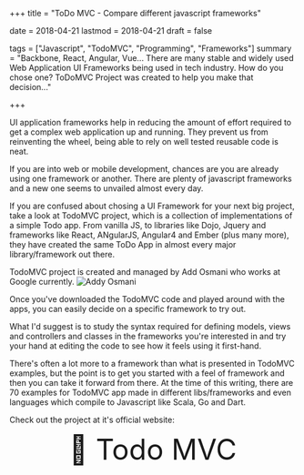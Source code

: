 +++
title = "ToDo MVC - Compare different javascript frameworks"

date = 2018-04-21
lastmod = 2018-04-21
draft = false

tags = ["Javascript", "TodoMVC", "Programming", "Frameworks"]
summary = "Backbone, React, Angular, Vue... There are many stable and widely used Web Application UI Frameworks being used in tech industry. How do you chose one? ToDoMVC Project was created to help you make that decision..."


+++

UI application frameworks help in reducing the amount of effort required to get a complex web application up and running. They prevent us from reinventing the wheel, being able to rely on well tested reusable code is neat.

If you are into web or mobile development, chances are you are already using one framework or another. There are plenty of javascript frameworks and a new one seems to unvailed almost every day.

If you are confused about chosing a UI Framework for your next big project, take a look at TodoMVC project, which is a collection of implementations of a simple Todo app. From vanilla JS, to libraries like Dojo, Jquery and frameworks like React, ANgularJS, Angular4 and Ember (plus many more), they have created the same ToDo App in almost every major library/framework out there.

TodoMVC project is created and managed by Add Osmani who works at Google currently.
<img src="https://www.dropbox.com/s/2z53jom3drkx67m/addyosmani.JPG?raw=1" title="Addy Osmani" />



Once you've downloaded the TodoMVC code and played around with the apps, you can easily decide on a specific framework to try out.

What I'd suggest is to study the syntax required for defining models, views and controllers and classes in the frameworks you're interested in and try your hand at editing the code to see how it feels using it first-hand.

There's often a lot more to a framework than what is presented in TodoMVC examples, but the point is to get you started with a feel of framework and then you can take it forward from there.
At the time of this writing, there are 70 examples for TodoMVC app made in different libs/frameworks and even languages which compile to Javascript like Scala, Go and Dart.

Check out the project at it's official website:

<a style='font-size:50px; display:block; text-align:center' src="" target="_blank" title="TodoMVC Project">:link: Todo MVC</a>